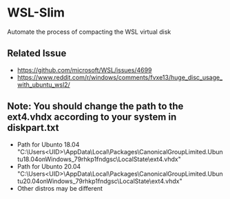# WSL-Slim
Automate the process of compacting the WSL virtual disk

## Related Issue
- https://github.com/microsoft/WSL/issues/4699
- https://www.reddit.com/r/windows/comments/fvxe13/huge_disc_usage_with_ubuntu_wsl2/

## Note: You should change the path to the ext4.vhdx according to your system in diskpart.txt
- Path for Ubunto 18.04 "C:\Users\<UID>\AppData\Local\Packages\CanonicalGroupLimited.Ubuntu18.04onWindows_79rhkp1fndgsc\LocalState\ext4.vhdx"
- Path for Ubunto 20.04 "C:\Users\<UID>\AppData\Local\Packages\CanonicalGroupLimited.Ubuntu20.04onWindows_79rhkp1fndgsc\LocalState\ext4.vhdx"
- Other distros may be different


